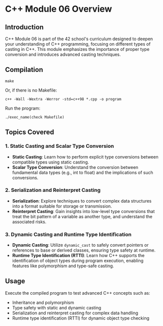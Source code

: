 # C++ Module 06 Overview

## Introduction

C++ Module 06 is part of the 42 school's curriculum designed to deepen your understanding of C++ programming, focusing on different types of casting in C++. This module emphasizes the importance of proper type conversion and introduces advanced casting techniques.

## Compilation

```
make
```
Or, if there is no Makefile:
```
c++ -Wall -Wextra -Werror -std=c++98 *.cpp -o program
```
Run the program:
```
./exec_name(check Makefile)
```
## Topics Covered

### 1. **Static Casting and Scalar Type Conversion**
   - **Static Casting**: Learn how to perform explicit type conversions between compatible types using static casting.
   - **Scalar Type Conversion**: Understand the conversion between fundamental data types (e.g., int to float) and the implications of such conversions.

### 2. **Serialization and Reinterpret Casting**
   - **Serialization**: Explore techniques to convert complex data structures into a format suitable for storage or transmission.
   - **Reinterpret Casting**: Gain insights into low-level type conversions that treat the bit pattern of a variable as another type, and understand the associated risks.

### 3. **Dynamic Casting and Runtime Type Identification**
   - **Dynamic Casting**: Utilize `dynamic_cast` to safely convert pointers or references to base or derived classes, ensuring type safety at runtime.
   - **Runtime Type Identification (RTTI)**: Learn how C++ supports the identification of object types during program execution, enabling features like polymorphism and type-safe casting.

## Usage

Execute the compiled program to test advanced C++ concepts such as:

- Inheritance and polymorphism
- Type safety with static and dynamic casting
- Serialization and reinterpret casting for complex data handling
- Runtime type identification (RTTI) for dynamic object type checking
